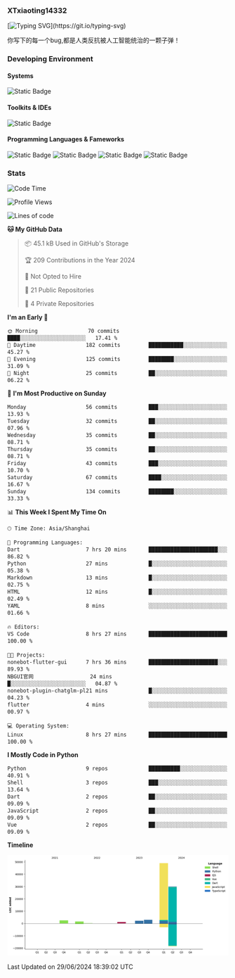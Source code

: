 ### XTxiaoting14332

[![Typing SVG](https://readme-typing-svg.herokuapp.com?font=JetBrians+Mono&pause=1000&random=false&width=435&lines=Hello+World!)](https://git.io/typing-svg)

你写下的每一个bug,都是人类反抗被人工智能统治的一颗子弹！

### Developing Environment

#### Systems

![Static Badge](https://img.shields.io/badge/Ubuntu-%20?style=flat-square&logo=ubuntu&logoColor=white&color=E34F26)

#### Toolkits & IDEs

![Static Badge](https://img.shields.io/badge/Visual%20Studio%20Code-%20?style=flat-square&logo=visualstudiocode&logoColor=white&color=blue)

#### Programming Languages & Fameworks

![Static Badge](https://img.shields.io/badge/Dart-%20?style=flat-square&logo=dart&logoColor=white&color=0175C2)
![Static Badge](https://img.shields.io/badge/Flutter-%20?style=flat-square&logo=flutter&logoColor=white&color=02569B)
![Static Badge](https://img.shields.io/badge/Python-%20?style=flat-square&logo=python&logoColor=white&color=E7A781)
![Static Badge](https://img.shields.io/badge/Bash%20Shell-%20?style=flat-square&logo=shell&logoColor=white&color=49D868)

### Stats

<!--START_SECTION:waka-->
![Code Time](http://img.shields.io/badge/Code%20Time-15%20hrs%2023%20mins-blue)

![Profile Views](http://img.shields.io/badge/Profile%20Views-7-blue)

![Lines of code](https://img.shields.io/badge/From%20Hello%20World%20I%27ve%20Written-89.3%20thousand%20lines%20of%20code-blue)

**🐱 My GitHub Data** 

> 📦 45.1 kB Used in GitHub's Storage 
 > 
> 🏆 209 Contributions in the Year 2024
 > 
> 🚫 Not Opted to Hire
 > 
> 📜 21 Public Repositories 
 > 
> 🔑 4 Private Repositories 
 > 
**I'm an Early 🐤** 

```text
🌞 Morning                70 commits          ████░░░░░░░░░░░░░░░░░░░░░   17.41 % 
🌆 Daytime                182 commits         ███████████░░░░░░░░░░░░░░   45.27 % 
🌃 Evening                125 commits         ████████░░░░░░░░░░░░░░░░░   31.09 % 
🌙 Night                  25 commits          ██░░░░░░░░░░░░░░░░░░░░░░░   06.22 % 
```
📅 **I'm Most Productive on Sunday** 

```text
Monday                   56 commits          ███░░░░░░░░░░░░░░░░░░░░░░   13.93 % 
Tuesday                  32 commits          ██░░░░░░░░░░░░░░░░░░░░░░░   07.96 % 
Wednesday                35 commits          ██░░░░░░░░░░░░░░░░░░░░░░░   08.71 % 
Thursday                 35 commits          ██░░░░░░░░░░░░░░░░░░░░░░░   08.71 % 
Friday                   43 commits          ███░░░░░░░░░░░░░░░░░░░░░░   10.70 % 
Saturday                 67 commits          ████░░░░░░░░░░░░░░░░░░░░░   16.67 % 
Sunday                   134 commits         ████████░░░░░░░░░░░░░░░░░   33.33 % 
```


📊 **This Week I Spent My Time On** 

```text
🕑︎ Time Zone: Asia/Shanghai

💬 Programming Languages: 
Dart                     7 hrs 20 mins       ██████████████████████░░░   86.82 % 
Python                   27 mins             █░░░░░░░░░░░░░░░░░░░░░░░░   05.38 % 
Markdown                 13 mins             █░░░░░░░░░░░░░░░░░░░░░░░░   02.75 % 
HTML                     12 mins             █░░░░░░░░░░░░░░░░░░░░░░░░   02.49 % 
YAML                     8 mins              ░░░░░░░░░░░░░░░░░░░░░░░░░   01.66 % 

🔥 Editors: 
VS Code                  8 hrs 27 mins       █████████████████████████   100.00 % 

🐱‍💻 Projects: 
nonebot-flutter-gui      7 hrs 36 mins       ██████████████████████░░░   89.93 % 
NBGUI官网                  24 mins             █░░░░░░░░░░░░░░░░░░░░░░░░   04.87 % 
nonebot-plugin-chatglm-pl21 mins             █░░░░░░░░░░░░░░░░░░░░░░░░   04.23 % 
flutter                  4 mins              ░░░░░░░░░░░░░░░░░░░░░░░░░   00.97 % 

💻 Operating System: 
Linux                    8 hrs 27 mins       █████████████████████████   100.00 % 
```

**I Mostly Code in Python** 

```text
Python                   9 repos             ██████████░░░░░░░░░░░░░░░   40.91 % 
Shell                    3 repos             ███░░░░░░░░░░░░░░░░░░░░░░   13.64 % 
Dart                     2 repos             ██░░░░░░░░░░░░░░░░░░░░░░░   09.09 % 
JavaScript               2 repos             ██░░░░░░░░░░░░░░░░░░░░░░░   09.09 % 
Vue                      2 repos             ██░░░░░░░░░░░░░░░░░░░░░░░   09.09 % 
```



**Timeline**

![Lines of Code chart](https://raw.githubusercontent.com/XTxiaoting14332/XTxiaoting14332/main/assets/bar_graph.png)


 Last Updated on 29/06/2024 18:39:02 UTC
<!--END_SECTION:waka-->